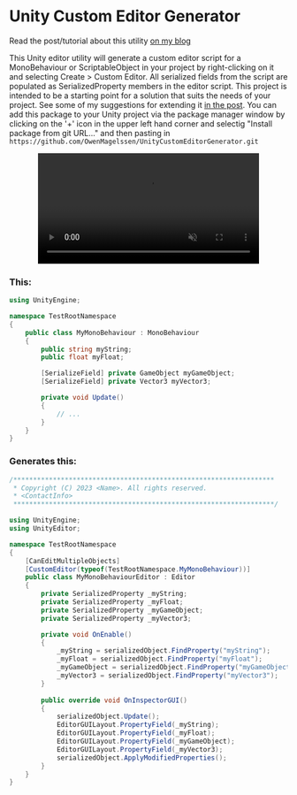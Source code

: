# Unity Custom Editor Generator
  
Read the post/tutorial about this utility [on my blog](https://owenmagelssen.com/posts/unity-custom-editor-generation/)  

This Unity editor utility will generate a custom editor script for a MonoBehaviour or ScriptableObject in your project by right-clicking on 
it and selecting Create > Custom Editor. All serialized fields from the script are populated as SerializedProperty members in the editor script. 
This project is intended to be a starting point for a solution that suits the needs of your project. See some of my suggestions for extending it 
[in the post](https://owenmagelssen.com/posts/unity-custom-editor-generation/#next-steps). You can add this package to your Unity project via 
the package manager window by clicking on the '+' icon in the upper left hand corner and selectig "Install package from git URL..." and then pasting 
in `https://github.com/OwenMagelssen/UnityCustomEditorGenerator.git`

<div align="center">
  <video width="400" autoplay="autoplay" loop="loop" muted="muted" playsinline="playsinline" src="https://user-images.githubusercontent.com/44145090/220857960-da9ec53b-d86e-4c49-9222-0935f9e3fabc.mp4"/>
</div>  

### This:

```c#
using UnityEngine;

namespace TestRootNamespace
{
    public class MyMonoBehaviour : MonoBehaviour
    {
        public string myString;
        public float myFloat;

        [SerializeField] private GameObject myGameObject;
        [SerializeField] private Vector3 myVector3;

        private void Update()
        {
            // ...
        }
    }
}
```  

### Generates this:  

```c#
/******************************************************************
 * Copyright (C) 2023 <Name>. All rights reserved.
 * <ContactInfo>
 ******************************************************************/

using UnityEngine;
using UnityEditor;

namespace TestRootNamespace
{
    [CanEditMultipleObjects]
    [CustomEditor(typeof(TestRootNamespace.MyMonoBehaviour))]
    public class MyMonoBehaviourEditor : Editor
    {
        private SerializedProperty _myString;
        private SerializedProperty _myFloat;
        private SerializedProperty _myGameObject;
        private SerializedProperty _myVector3;

        private void OnEnable()
        {
            _myString = serializedObject.FindProperty("myString");
            _myFloat = serializedObject.FindProperty("myFloat");
            _myGameObject = serializedObject.FindProperty("myGameObject");
            _myVector3 = serializedObject.FindProperty("myVector3");
        }
        
        public override void OnInspectorGUI()
        {
            serializedObject.Update();
            EditorGUILayout.PropertyField(_myString);
            EditorGUILayout.PropertyField(_myFloat);
            EditorGUILayout.PropertyField(_myGameObject);
            EditorGUILayout.PropertyField(_myVector3);
            serializedObject.ApplyModifiedProperties();
        }
    }
}
```
